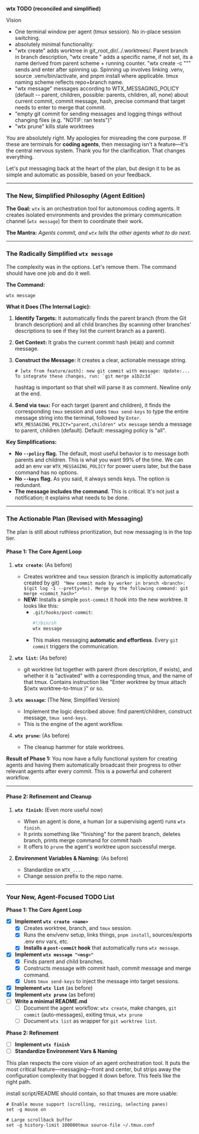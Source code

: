 **wtx TODO (reconciled and simplified)**

Vision
- One terminal window per agent (tmux session). No in-place session switching.
- absolutely minimal functionality:
- "wtx create" adds worktree in git_root_dir/../<repo-name>.worktrees/<name>. Parent branch in branch description, "wtx create <name>" adds a specific name, if <name> not set, its a name derived from parent scheme + running counter. "wtx create <name> -c "<command>"" sends <command> and enter after spinning up. Spinning up involves linking .venv, source .venv/bin/activate, and pnpm install where applicable. tmux naming scheme reflects repo+branch name.
- "wtx message" messages according to WTX_MESSAGING_POLICY (default -- parent, children, possible: parents, children, all, none) about current commit, commit message, hash, precise command that target needs to enter to merge that commit.
- "empty git commit for sending messages and logging things without changing files (e.g. "NOTIF: ran tests")"
- "wtx prune" kills stale worktrees

You are absolutely right. My apologies for misreading the core purpose. If these are terminals for **coding agents**, then messaging isn't a feature—it's the central nervous system. Thank you for the clarification. That changes everything.

Let's put messaging back at the heart of the plan, but design it to be as simple and automatic as possible, based on your feedback.

---

### The New, Simplified Philosophy (Agent Edition)

**The Goal:** `wtx` is an orchestration tool for autonomous coding agents. It creates isolated environments and provides the primary communication channel (`wtx message`) for them to coordinate their work.

**The Mantra:** *Agents commit, and `wtx` tells the other agents what to do next.*

---

### The Radically Simplified `wtx message`

The complexity was in the options. Let's remove them. The command should have one job and do it well.

**The Command:**
```bash
wtx message
```

**What it Does (The Internal Logic):**
1.  **Identify Targets:** It automatically finds the parent branch (from the Git branch description) and all child branches (by scanning other branches' descriptions to see if they list the current branch as a parent).
2.  **Get Context:** It grabs the current commit hash (`HEAD`) and commit message.
3.  **Construct the Message:** It creates a clear, actionable message string.
    ```
    # [wtx from feature/auth]: new git commit with message: Update:... To integrate these changes, run: `git merge a1b2c3d`
    ```

    hashtag is important so that shell will parse it as comment. Newline only at the end.
4.  **Send via `tmux`:** For each target (parent and children), it finds the corresponding `tmux` session and uses `tmux send-keys` to type the entire message string into the terminal, followed by `Enter`.
`WTX_MESSAGING_POLICY="parent,children" wtx message` sends a message to parent, children (default). Default: messaging policy is "all".

**Key Simplifications:**
*   **No `--policy` flag.** The default, most useful behavior is to message both parents and children. This is what you want 99% of the time. We can add an env var `WTX_MESSAGING_POLICY` for power users later, but the base command has no options.
*   **No `--keys` flag.** As you said, it always sends keys. The option is redundant.
*   **The message includes the command.** This is critical. It's not just a notification; it explains what needs to be done.

---

### The Actionable Plan (Revised with Messaging)

The plan is still about ruthless prioritization, but now messaging is in the top tier.

#### **Phase 1: The Core Agent Loop**

1.  **`wtx create`:** (As before)
    *   Creates worktree and `tmux` session (branch is implicitly automatically created by git)
    ` "New commit made by worker in branch <branch>: $(git log -1 --pretty=%s). Merge by the following command: git merge <commit_hash>"`
    *   **NEW:** Installs a simple `post-commit` it hook into the new worktree. It looks like this:
        *   `.git/hooks/post-commit`:
            ```bash
            #!/bin/sh
            wtx message
            ```
        *   This makes messaging **automatic and effortless**. Every `git commit` triggers the communication.

2.  **`wtx list`:** (As before)
    *   git worktree list together with parent (from description, if exists), and whether it is "activated" with a corresponding tmux, and the name of that tmux. Contains instruction like "Enter worktree by tmux attach $(wtx worktree-to-tmux <path>)" or so.

3.  **`wtx message`:** (The New, Simplified Version)
    *   Implement the logic described above: find parent/children, construct message, `tmux send-keys`.
    *   This is the engine of the agent workflow.

4.  **`wtx prune`:** (As before)
    *   The cleanup hammer for stale worktrees.

**Result of Phase 1:** You now have a fully functional system for creating agents and having them automatically broadcast their progress to other relevant agents after every commit. This is a powerful and coherent workflow.

---

#### **Phase 2: Refinement and Cleanup**

1.  **`wtx finish`:** (Even more useful now)
    *   When an agent is done, a human (or a supervising agent) runs `wtx finish`.
    *   It prints something like "finishing" for the parent branch, deletes branch, prints merge command for commit hash
    *   It offers to `prune` the agent's worktree upon successful merge.

2.  **Environment Variables & Naming:** (As before)
    *   Standardize on `WTX_...`.
    *   Change session prefix to the repo name.

---

### Your New, Agent-Focused TODO List

**Phase 1: The Core Agent Loop**
- [x] **Implement `wtx create <name>`**
    - [x] Creates worktree, branch, and `tmux` session.
    - [x] Runs the env/venv setup, links things, `pnpm install`, sources/exports .env env vars, etc.
    - [x] **Installs a `post-commit` hook** that automatically runs `wtx message`.
- [x] **Implement `wtx message "<msg>"`**
    - [x] Finds parent and child branches.
    - [x] Constructs message with commit hash, commit message and merge command.
    - [x] Uses `tmux send-keys` to inject the message into target sessions.
- [x] **Implement `wtx list`** (as before)
- [x] **Implement `wtx prune`** (as before)
- [ ] **Write a minimal README.md**
    - [ ] Document the agent workflow: `wtx create`, make changes, `git commit` (auto-messages), exiting tmux, `wtx prune`
    - [ ] Document `wtx list` as wrapper for `git worktree list`.

**Phase 2: Refinement**
- [ ] **Implement `wtx finish`**
- [ ] **Standardize Environment Vars & Naming**

This plan respects the core vision of an agent orchestration tool. It puts the most critical feature—messaging—front and center, but strips away the configuration complexity that bogged it down before. This feels like the right path.

install script/README should contain, so that tmuxes are more usable:
```
# Enable mouse support (scrolling, resizing, selecting panes)
set -g mouse on

# Large scrollback buffer
set -g history-limit 100000tmux source-file ~/.tmux.conf
```
